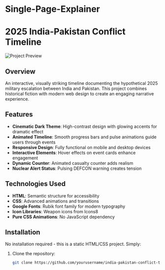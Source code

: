 # Single-Page-Explainer
# 2025 India-Pakistan Conflict Timeline

![Project Preview](https://i.imgur.com/JKQlP7s.png)

## Overview
An interactive, visually striking timeline documenting the hypothetical 2025 military escalation between India and Pakistan. This project combines historical fiction with modern web design to create an engaging narrative experience.

## Features

- **Cinematic Dark Theme**: High-contrast design with glowing accents for dramatic effect
- **Animated Timeline**: Smooth progress bars and pulse animations guide users through events
- **Responsive Design**: Fully functional on mobile and desktop devices
- **Interactive Elements**: Hover effects on event cards enhance engagement
- **Dynamic Counter**: Animated casualty counter adds realism
- **Nuclear Alert Status**: Pulsing DEFCON warning creates tension

## Technologies Used

- **HTML**: Semantic structure for accessibility
- **CSS**: Advanced animations and transitions
- **Google Fonts**: Rubik font family for modern typography
- **Icon Libraries**: Weapon icons from Icons8
- **Pure CSS Animations**: No JavaScript dependency

## Installation

No installation required - this is a static HTML/CSS project. Simply:

1. Clone the repository:
   ```bash
   git clone https://github.com/yourusername/india-pakistan-conflict-timeline.git
